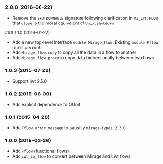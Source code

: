 ### 2.0.0 (2016-06-22)

* Remove the `SHUTDOWNABLE` signature following clarification in `V1_LWT.FLOW`
  that `close` is the moral equivalent of `Unix.shutdown`

### 1.1.0 (2016-01-27)

* Add a new top-level interface `module Mirage_flow`. Existing `module Fflow`
  is still present.
* Add `Mirage_flow.copy` to copy all the data in a flow to another
* Add `Mirage_flow.proxy` to copy data bidirectionally between two flows

### 1.0.3 (2015-07-29)

* Support lwt 2.5.0

### 1.0.2 (2015-06-30)

* Add explicit dependency to OUnit

### 1.0.1 (2015-04-28)

* Add `Fflow.error_message` to satisfay `mirage-types.2.3.0`

### 1.0.0 (2015-02-26)

* Add `Fflow` (functional flows)
* Add `Lwt_io_flow` to convert between Mirage and Lwt flows
